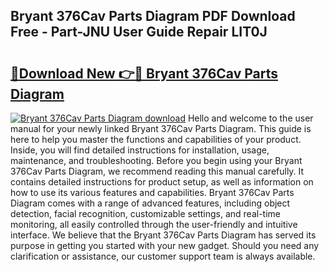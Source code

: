 ## Bryant 376Cav Parts Diagram PDF Download Free - Part-JNU User Guide Repair LIT0J

# <h2><a href="http://dfs6z0j.blite.top/?on=Bryant+376Cav+Parts+Diagram">🔗Download New 👉🔴 Bryant 376Cav Parts Diagram</a></h2>

[![Bryant 376Cav Parts Diagram download](https://i.imgur.com/lujVjoI.png)](http://dfs6z0j.blite.top/?on=Bryant+376Cav+Parts+Diagram)
Hello and welcome to the user manual for your newly linked Bryant 376Cav Parts Diagram. This guide is here to help you master the functions and capabilities of your product. Inside, you will find detailed instructions for installation, usage, maintenance, and troubleshooting. Before you begin using your Bryant 376Cav Parts Diagram, we recommend reading this manual carefully. It contains detailed instructions for product setup, as well as information on how to use its various features and capabilities. Bryant 376Cav Parts Diagram comes with a range of advanced features, including object detection, facial recognition, customizable settings, and real-time monitoring, all easily controlled through the user-friendly and intuitive interface. We believe that the Bryant 376Cav Parts Diagram has served its purpose in getting you started with your new gadget. Should you need any clarification or assistance, our customer support team is always available.
